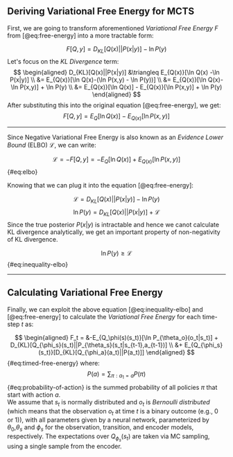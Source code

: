 ## Deriving Variational Free Energy for MCTS

First, we are going to transform aforementioned *Variational Free Energy* $F$ from [@eq:free-energy] into a more tractable form:

$$ 
F[Q,y] = D_{KL}[Q(x)||P(x|y)]-\ln P(y)
$$ 
Let's focus on the *KL Divergence* term:
$$
\begin{aligned}
D_{KL}[Q(x)||P(x|y)] &\triangleq E_{Q(x)}[\ln Q(x) -\ln P(x|y)] \\
&= E_{Q(x)}[\ln Q(x)-(\ln P(x,y) - \ln P(y))] \\
&= E_{Q(x)}[\ln Q(x)-\ln P(x,y)] + \ln P(y) \\
&= E_{Q(x)}[\ln Q(x)] - E_{Q(x)}[\ln P(x,y)] + \ln P(y)
\end{aligned}
$$
After substituting this into the original equation [@eq:free-energy], we get:
$$
F[Q,y] = E_{Q}[\ln Q(x)] - E_{Q(x)}[\ln P(x,y)]
$$

---

Since Negative Variational Free Energy is also known as an *Evidence Lower Bound* (ELBO) $\mathcal L$, we can write:

$$
\mathcal L = -F[Q,y] = -E_{Q}[\ln Q(x)] + E_{Q(x)}[\ln P(x,y)]
$$ {#eq:elbo}

Knowing that we can plug it into the equation [@eq:free-energy]:

$$
\mathcal L = D_{KL}[Q(x)||P(x|y)] - \ln P(y)
$$
$$
\ln P(y) = D_{KL}[Q(x)||P(x|y)] + \mathcal L
$$
Since the true posterior $P(x|y)$ is intractable and hence  we canot calculate KL divergence analytically, we get an important property of non-negativity of KL divergence.

$$
\ln P(y) \geq \mathcal L
$$ {#eq:inequality-elbo}

---

## Calculating Variational Free Energy

Finally, we can exploit the above equation [@eq:inequality-elbo] and [@eq:free-energy] to calculate the *Variational Free Energy* for each time-step $t$ as:

$$
\begin{aligned}
F_t = &-E_{Q_\phi(s)(s_t)}[\ln P_{\theta_o}(o_t|s_t)] + D_{KL}[Q_{\phi_s}(s_t)||P_{\theta_s}(s_t|s_{t-1},a_{t-1})] \\
&+ E_{Q_{\phi_s}(s_t)}[D_{KL}[Q_{\phi_a}(a_t)||P(a_t)]]
\end{aligned}
$$ {#eq:timed-free-energy}
where:
$$
P(a) = \sum_{\pi:a_1=a} P(\pi)
$$ {#eq:probability-of-action}
is the summed probability of all policies $\pi$ that start with action $a$.  
We assume that $s_t$ is normally distributed and $o_t$ is *Bernoulli distributed* (which means that the observation $o_t$​ at time $t$ is a binary outcome (e.g., 0 or 1)), with all parameters given by a neural network, parameterized by $\theta_0$,$\theta_s$ and $\phi_s$ for the observation, transition, and encoder models, respectively. The expectations over $Q_{\phi_s}(s_t)$ are taken via MC sampling, using a single sample from the encoder.  

<!-- $$
D_{KL}[Q_\phi(s_t)||P(s_t|o_t)] = \int_{s_t} Q_\phi(s_t) \ln \frac{Q_\phi(s_t)}{P(s_t|o_t)} ds_t
$$ -->

